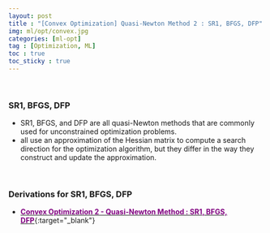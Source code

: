 ```yaml
---
layout: post
title : "[Convex Optimization] Quasi-Newton Method 2 : SR1, BFGS, DFP"
img: ml/opt/convex.jpg
categories: [ml-opt] 
tag : [Optimization, ML]
toc : true
toc_sticky : true
---
```


<br>

### SR1, BFGS, DFP 

- SR1, BFGS, and DFP are all quasi-Newton methods that are commonly used for unconstrained optimization problems. 
- all use an approximation of the Hessian matrix to compute a search direction for the optimization algorithm, but they differ in the way they construct and update the approximation.

<br>

### Derivations for SR1, BFGS, DFP

- [<span style="color:purple">**Convex Optimization 2 - Quasi-Newton Method : SR1, BFGS, DFP**</span>](https://drive.google.com/file/d/1vjIsY3McleGxrU_dj8fz4MbLyVLGt6hA/view?usp=share_link){:target="_blank"}


